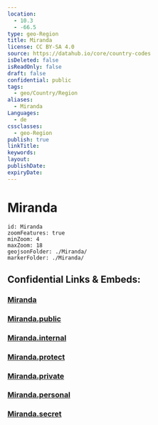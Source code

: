 ```yaml
---
location:
  - 10.3
  - -66.5
type: geo-Region
title: Miranda
license: CC BY-SA 4.0
source: https://datahub.io/core/country-codes
isDeleted: false
isReadOnly: false
draft: false
confidential: public
tags:
  - geo/Country/Region
aliases:
  - Miranda
Languages:
  - de
cssclasses:
  - geo-Region
publish: true
linkTitle:
keywords:
layout:
publishDate:
expiryDate:
---
```


# Miranda

```leaflet
id: Miranda
zoomFeatures: true 
minZoom: 4 
maxZoom: 18
geojsonFolder: ./Miranda/
markerFolder: ./Miranda/
```


## Confidential Links & Embeds: 

### [Miranda](/_Standards/Earth/Continent/America~South/Venezuela/States~Venezuela/Miranda.md) 

### [Miranda.public](/_public/Earth/Continent/America~South/Venezuela/States~Venezuela/Miranda.public.md) 

### [Miranda.internal](/_internal/Earth/Continent/America~South/Venezuela/States~Venezuela/Miranda.internal.md) 

### [Miranda.protect](/_protect/Earth/Continent/America~South/Venezuela/States~Venezuela/Miranda.protect.md) 

### [Miranda.private](/_private/Earth/Continent/America~South/Venezuela/States~Venezuela/Miranda.private.md) 

### [Miranda.personal](/_personal/Earth/Continent/America~South/Venezuela/States~Venezuela/Miranda.personal.md) 

### [Miranda.secret](/_secret/Earth/Continent/America~South/Venezuela/States~Venezuela/Miranda.secret.md)

